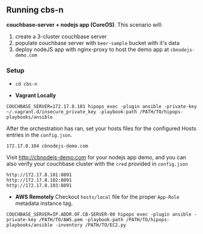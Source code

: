 ## Running cbs-n
**couchbase-server + nodejs app (CoreOS)**.
This scenario will:

1. create a 3-cluster couchbase server
2. populate couchbase server with `beer-sample` bucket with it's data
3. deploy nodeJS app with nginx-proxy to host the demo app at `cbnodejs-demo.com`

### Setup
- ```cd cbs-n```

- **Vagrant Locally**
```
COUCHBASE_SERVER=172.17.8.101 hipops exec -plugin ansible -private-key ~/.vagrant.d/insecure_private_key -playbook-path /PATH/TO/hipops-playbooks/ansible
```
After the orchestration has ran, set your hosts files for the configured Hosts entries in the `config.json`.
```
172.17.8.104 cbnodejs-demo.com
```
Visit http://cbnodejs-demo.com for your nodejs app demo, and you can also verify your couchbase cluster with the `cred` provided in `config.json`
```
http://172.17.8.101:8091
http://172.17.8.102:8091
http://172.17.8.103:8091
```

- **AWS Remotely** Checkout `hosts/local` file for the proper `App-Role` metadata instance tag.
```
COUCHBASE_SERVER=IP.ADDR.OF.CB-SERVER-00 hipops exec -plugin ansible -private-key /PATH/TO/AWS.pem -playbook-path /PATH/TO/hipops-playbooks/ansible -inventory /PATH/TO/EC2.py
```
